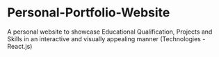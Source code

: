 # Personal-Portfolio-Website
A  personal website to showcase Educational Qualification, Projects and Skills in an interactive and visually appealing manner (Technologies - React.js) 
